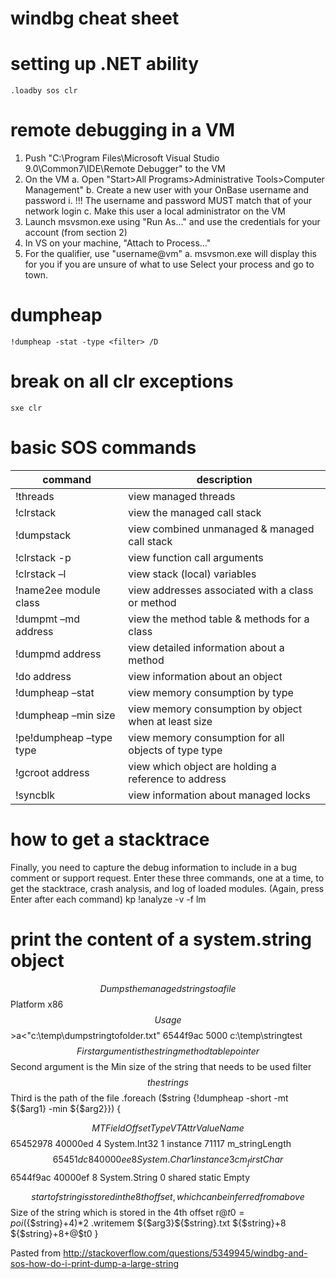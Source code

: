 # windbg cheat sheet

# setting up .NET ability
`.loadby sos clr`

# remote debugging in a VM
1. Push "C:\Program Files\Microsoft Visual Studio 9.0\Common7\IDE\Remote Debugger" to the VM
2. On the VM
	a. Open "Start>All Programs>Administrative Tools>Computer Management"
	b. Create a new user with your OnBase username and password
		i. !!! The username and password MUST match that of your network login
	c. Make this user a local administrator on the VM
3. Launch msvsmon.exe using "Run As…" and use the credentials for your account (from section 2)
4. In VS on your machine, "Attach to Process…"
5. For the qualifier, use "username@vm"
	a. msvsmon.exe will display this for you if you are unsure of what to use
Select your process and go to town.

# dumpheap
`!dumpheap -stat -type <filter> /D`

# break on all clr exceptions
`sxe clr`

# basic SOS commands
command | description 
--------|------------
!threads				|	view managed threads
!clrstack				|	view the managed call stack
!dumpstack				|	view combined unmanaged & managed call stack
!clrstack -p			|	view function call arguments
!clrstack –l			|	view stack (local) variables
!name2ee module class	|	view addresses associated with a class or method
!dumpmt –md address		|	view the method table & methods for a class
!dumpmd address			|	view detailed information about a method
!do address				|	view information about an object
!dumpheap –stat			|	view memory consumption by type
!dumpheap –min size		|	view memory consumption by object when at least size
!pe!dumpheap –type type	|	view memory consumption for all objects of type type
!gcroot address			|	view which object are holding a reference to address
!syncblk				|	view information about managed locks

# how to get a stacktrace
Finally, you need to capture the debug information to include in a bug comment or support request.  Enter these three commands, one at a time, to get the stacktrace, crash analysis, and log of loaded modules.  (Again, press Enter after each command)
kp
!analyze -v -f
lm

# print the content of a system.string object
$$ Dumps the managed strings to a file
$$ Platform x86
$$ Usage $$>a<"c:\temp\dumpstringtofolder.txt" 6544f9ac 5000 c:\temp\stringtest
$$ First argument is the string method table pointer
$$ Second argument is the Min size of the string that needs to be used filter
$$ the strings
$$ Third is the path of the file
.foreach ($string {!dumpheap -short -mt ${$arg1}  -min ${$arg2}})
{ 

  $$ MT        Field      Offset               Type  VT     Attr    Value Name
  $$ 65452978  40000ed        4         System.Int32  1 instance    71117 m_stringLength
  $$ 65451dc8  40000ee        8          System.Char  1 instance       3c m_firstChar
  $$ 6544f9ac  40000ef        8        System.String  0   shared   static Empty

  $$ start of string is stored in the 8th offset, which can be inferred from above
  $$ Size of the string which is stored in the 4th offset
  r@$t0=  poi(${$string}+4)*2
  .writemem ${$arg3}${$string}.txt ${$string}+8 ${$string}+8+@$t0
}

Pasted from <http://stackoverflow.com/questions/5349945/windbg-and-sos-how-do-i-print-dump-a-large-string> 

